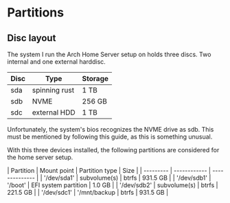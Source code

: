 # Partitions

## Disc layout
The system I run the Arch Home Server setup on
holds three discs. Two internal and one external
harddisc.

| Disc | Type | Storage |
| ---- | ---- | ------- |
| sda | spinning rust | 1 TB |
| sdb | NVME | 256 GB |
| sdc | external HDD | 1 TB |

Unfortunately, the system's bios recognizes the
NVME drive as sdb. This must be mentioned by
following this guide, as this is something
unusual.

With this three devices installed, the following
partitions are considered for the home server 
setup.

| Partition | Mount point | Partition type | Size |
| --------- | ------------ | -------------- |
| '/dev/sda1' | subvolume(s) | btrfs | 931.5 GB |
| '/dev/sdb1' | '/boot' | EFI system partition | 1.0 GB |
| '/dev/sdb2' | subvolume(s) | btrfs | 221.5 GB |
| '/dev/sdc1' | '/mnt/backup | btrfs | 931.5 GB |
